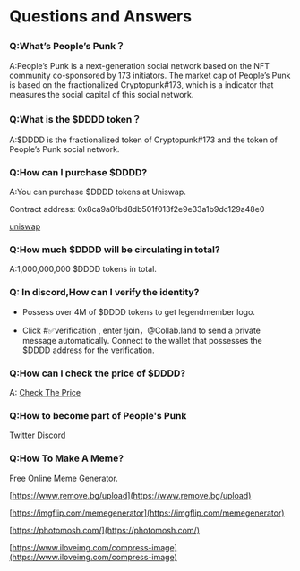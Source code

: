 # Questions and Answers

### Q:What’s People’s Punk？
A:People’s Punk is a next-generation social network based on the NFT community co-sponsored by 173 initiators. The market cap of People’s Punk is based on the fractionalized Cryptopunk#173, which is a indicator that measures the social capital of this social network.

### Q:What is the $DDDD token？
A:$DDDD is the fractionalized token of Cryptopunk#173 and the token of People’s Punk social network.

### Q:How can I purchase $DDDD?
A:You can purchase $DDDD tokens at Uniswap.
 
Contract address: 0x8ca9a0fbd8db501f013f2e9e33a1b9dc129a48e0 

[uniswap](https://app.uniswap.org/#/swap?inputCurrency=ETH&outputCurrency=0x8ca9a0fbd8db501f013f2e9e33a1b9dc129a48e0&use=V2)


### Q:How much $DDDD will be circulating in total?
A:1,000,000,000 $DDDD tokens in total. 


### Q: In discord,How can I verify the identity?

- Possess over 4M of $DDDD tokens to get legendmember logo.

- Click #✅verification , enter !join，@Collab.land  to send a private message automatically. Connect to the wallet that possesses the $DDDD address for the verification.

### Q:How can I check the price of $DDDD?
A: [Check The Price](https://www.coingecko.com/en/coins/peoples-punk)

### Q:How to become part of People's Punk

[Twitter](https://twitter.com/peoplespunk)  [Discord](https://discord.com/invite/EZUduaFDg9)

### Q:How To Make A Meme?

Free Online Meme Generator.

[https://www.remove.bg/upload](https://www.remove.bg/upload)

[https://imgflip.com/memegenerator](https://imgflip.com/memegenerator)

[https://photomosh.com/](https://photomosh.com/)

[https://www.iloveimg.com/compress-image](https://www.iloveimg.com/compress-image)